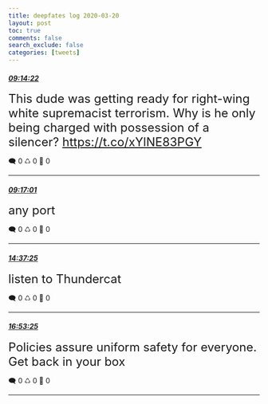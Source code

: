 ```yaml
---
title: deepfates log 2020-03-20
layout: post
toc: true
comments: false
search_exclude: false
categories: [tweets]
---
```



#### <a href = "https://twitter.com/deepfates/status/1241020262893539328">*09:14:22*</a>

<font size="5">This dude was getting ready for right-wing white supremacist terrorism. Why is he only being charged with possession of a silencer?   https://t.co/xYlNE83PGY</font>



🗨️ 0 ♺ 0 🤍  0   

---
    
#### <a href = "https://twitter.com/deepfates/status/1241020930119221248">*09:17:01*</a>

<font size="5">any port</font>



🗨️ 0 ♺ 0 🤍  0   

---
    
#### <a href = "https://twitter.com/deepfates/status/1241101560001654784">*14:37:25*</a>

<font size="5">listen to Thundercat</font>



🗨️ 0 ♺ 0 🤍  0   

---
    
#### <a href = "https://twitter.com/deepfates/status/1241135787279699970">*16:53:25*</a>

<font size="5">Policies assure uniform safety for everyone. Get back in your box</font>



🗨️ 0 ♺ 0 🤍  0   

---
    
            

